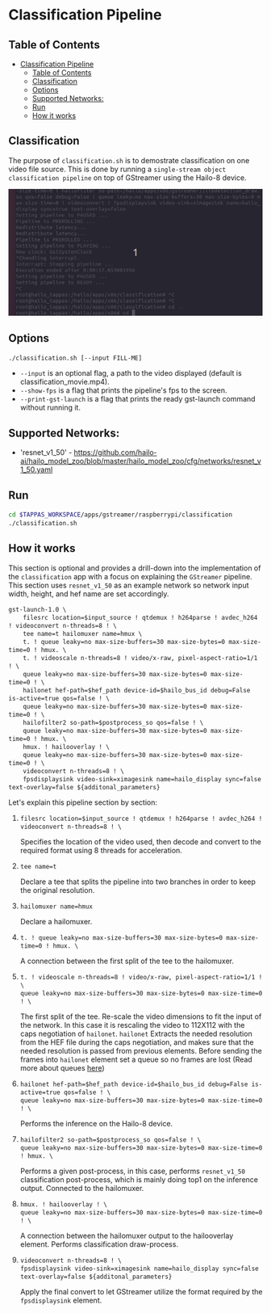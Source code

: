 # Classification Pipeline

## Table of Contents
- [Classification Pipeline](#classification-pipeline)
  - [Table of Contents](#table-of-contents)
  - [Classification](#classification)
  - [Options](#options)
  - [Supported Networks:](#supported-networks)
  - [Run](#run)
  - [How it works](#how-it-works)

## Classification
The purpose of `classification.sh` is to demostrate classification on one video file source.
 This is done by running a `single-stream object classification pipeline` on top of GStreamer using the Hailo-8 device.

<img src="readme_resources/pipeline_run.gif">

## Options
```sh
./classification.sh [--input FILL-ME]
```
* `--input` is an optional flag, a path to the video displayed (default is classification_movie.mp4).
* `--show-fps` is a flag that prints the pipeline's fps to the screen.
* `--print-gst-launch` is a flag that prints the ready gst-launch command without running it.

## Supported Networks:
* 'resnet_v1_50' - https://github.com/hailo-ai/hailo_model_zoo/blob/master/hailo_model_zoo/cfg/networks/resnet_v1_50.yaml
  
## Run

```sh
cd $TAPPAS_WORKSPACE/apps/gstreamer/raspberrypi/classification
./classification.sh
```
<!-- The output should look like: -->
<!-- <div align="center">
    <img src="readme_resources/pipeline_run.gif" width="600px" height="500px"/> 
</div> -->

## How it works
This section is optional and provides a drill-down into the implementation of the `classification` app with a focus on explaining the `GStreamer` pipeline.
This section uses `resnet_v1_50` as an example network so network input width, height, and hef name are set accordingly.

```
gst-launch-1.0 \
    filesrc location=$input_source ! qtdemux ! h264parse ! avdec_h264 ! videoconvert n-threads=8 ! \
    tee name=t hailomuxer name=hmux \
    t. ! queue leaky=no max-size-buffers=30 max-size-bytes=0 max-size-time=0 ! hmux. \
    t. ! videoscale n-threads=8 ! video/x-raw, pixel-aspect-ratio=1/1 ! \
    queue leaky=no max-size-buffers=30 max-size-bytes=0 max-size-time=0 ! \
    hailonet hef-path=$hef_path device-id=$hailo_bus_id debug=False is-active=true qos=false ! \
    queue leaky=no max-size-buffers=30 max-size-bytes=0 max-size-time=0 ! \
    hailofilter2 so-path=$postprocess_so qos=false ! \
    queue leaky=no max-size-buffers=30 max-size-bytes=0 max-size-time=0 ! hmux. \
    hmux. ! hailooverlay ! \
    queue leaky=no max-size-buffers=30 max-size-bytes=0 max-size-time=0 ! \
    videoconvert n-threads=8 ! \
    fpsdisplaysink video-sink=ximagesink name=hailo_display sync=false text-overlay=false ${additonal_parameters}
```
Let's explain this pipeline section by section:
1.  ```
    filesrc location=$input_source ! qtdemux ! h264parse ! avdec_h264 ! videoconvert n-threads=8 ! \
    ```
    Specifies the location of the video used, then decode and convert to the required format using 8 threads for acceleration.

2.  ```
    tee name=t 
    ``` 
    Declare a tee that splits the pipeline into two branches in order to keep the original resolution.
3.  ```
    hailomuxer name=hmux
    ``` 
    Declare a hailomuxer.
4.  ```
    t. ! queue leaky=no max-size-buffers=30 max-size-bytes=0 max-size-time=0 ! hmux. \
    ``` 
    A connection between the first split of the tee to the hailomuxer.
5.  ```
    t. ! videoscale n-threads=8 ! video/x-raw, pixel-aspect-ratio=1/1 ! \
    queue leaky=no max-size-buffers=30 max-size-bytes=0 max-size-time=0 ! \
    ```
    The first split of the tee. 
    Re-scale the video dimensions to fit the input of the network. In this case it is rescaling the video to 112X112 with the caps negotiation of `hailonet`. `hailonet` Extracts the needed resolution from the HEF file during the caps negotiation, and makes sure that the needed resolution is passed from previous elements.
    Before sending the frames into `hailonet` element set a queue so no frames are lost (Read more about queues [here](https://gstreamer.freedesktop.org/documentation/coreelements/queue.html?gi-language=c))

4.  ```
    hailonet hef-path=$hef_path device-id=$hailo_bus_id debug=False is-active=true qos=false ! \
    queue leaky=no max-size-buffers=30 max-size-bytes=0 max-size-time=0 ! \
    ```
    Performs the inference on the Hailo-8 device.
5.  ```
    hailofilter2 so-path=$postprocess_so qos=false ! \
    queue leaky=no max-size-buffers=30 max-size-bytes=0 max-size-time=0 ! hmux. \
    ```
    Performs a given post-process, in this case, performs `resnet_v1_50` classification post-process, which is mainly doing top1 on the inference output. Connected to the hailomuxer.

6.  ```
    hmux. ! hailooverlay ! \
    queue leaky=no max-size-buffers=30 max-size-bytes=0 max-size-time=0 ! \
    ```
    A connection between the hailomuxer output to the hailooverlay element.
    Performs classification draw-process. 
7.  ```
    videoconvert n-threads=8 ! \
    fpsdisplaysink video-sink=ximagesink name=hailo_display sync=false text-overlay=false ${additonal_parameters}
    ```
    Apply the final convert to let GStreamer utilize the format required by the `fpsdisplaysink` element.
